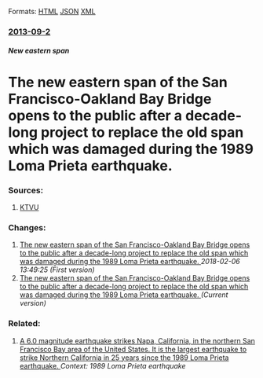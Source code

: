
Formats: [HTML](/news/2013/09/2/the-new-eastern-span-of-the-san-franciscoaoakland-bay-bridge-opens-to-the-public-after-a-decade-long-project-to-replace-the-old-span-which.html)  [JSON](/news/2013/09/2/the-new-eastern-span-of-the-san-franciscoaoakland-bay-bridge-opens-to-the-public-after-a-decade-long-project-to-replace-the-old-span-which.json)  [XML](/news/2013/09/2/the-new-eastern-span-of-the-san-franciscoaoakland-bay-bridge-opens-to-the-public-after-a-decade-long-project-to-replace-the-old-span-which.xml)  

### [2013-09-2](/news/2013/09/2/index.md)

##### New eastern span
# The new eastern span of the San Francisco-Oakland Bay Bridge opens to the public after a decade-long project to replace the old span which was damaged during the 1989 Loma Prieta earthquake. 




### Sources:

1. [KTVU](http://www.ktvu.com/news/news/local/new-bay-bridge-opens-traffic/nZkJ8/)

### Changes:

1. [The new eastern span of the San Francisco-Oakland Bay Bridge opens to the public after a decade-long project to replace the old span which was damaged during the 1989 Loma Prieta earthquake. ](/news/2013/09/2/the-new-eastern-span-of-the-san-francisco-oakland-bay-bridge-opens-to-the-public-after-a-decade-long-project-to-replace-the-old-span-which.md) _2018-02-06 13:49:25 (First version)_
1. [The new eastern span of the San Francisco-Oakland Bay Bridge opens to the public after a decade-long project to replace the old span which was damaged during the 1989 Loma Prieta earthquake. ](/news/2013/09/2/the-new-eastern-span-of-the-san-franciscoaoakland-bay-bridge-opens-to-the-public-after-a-decade-long-project-to-replace-the-old-span-which.md) _(Current version)_

### Related:

1. [A 6.0 magnitude earthquake strikes Napa, California, in the northern San Francisco Bay area of the United States. It is the largest earthquake to strike Northern California in 25 years since the 1989 Loma Prieta earthquake. ](/news/2014/08/24/a-6-0-magnitude-earthquake-strikes-napa-california-in-the-northern-san-francisco-bay-area-of-the-united-states-it-is-the-largest-earthqua.md) _Context: 1989 Loma Prieta earthquake_
